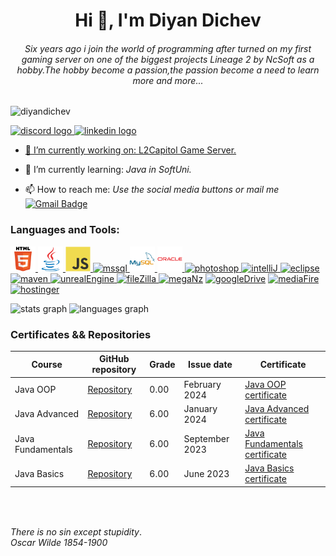 <!--### Hi there 👋
- 🔭 I’m currently working on L2Capitol Game Server.
- 🌱 I’m currently learning Java in SoftUni.
- 📫 How to reach me: You Cannot right now
- ⚡ Fun fact: Im a truck driver who like to write PC Game servers logic on Java,HTML,JS and SQL.
-->
<!--
**DiyanDichev/DiyanDichev** is a ✨ _special_ ✨ repository because its `README.md` (this file) appears on your GitHub profile.

Here are some ideas to get you started:

- 🔭 I’m currently working on ...
- 🌱 I’m currently learning ...
- 👯 I’m looking to collaborate on ...
- 🤔 I’m looking for help with ...
- 💬 Ask me about ...
- 📫 How to reach me: ...
- 😄 Pronouns: ...
- ⚡ Fun fact: ...
-->


<!--
![Anurag's GitHub stats](https://github-readme-stats.vercel.app/api?username=DiyanDichev&show_icons=true&theme=darcula)
[![Top Langs](https://github-readme-stats.vercel.app/api/top-langs/?username=DiyanDichev&layout=donut)](https://github.com/DiyanDichev/github-readme-stats)
[![Gmail Badge](https://img.shields.io/badge/-Gmail-c14438?style=flat-square&logo=Gmail&logoColor=white&link=mailto:shuklaraghav321.com)](mailto:alidzhansadak04@gmail.com)
  <a href="diyandichev90@gmail.com" target="blank">
    <img src="https://img.shields.io/static/v1?message=Gmail&logo=gmail&label=&color=D14836&logoColor=white&labelColor=&style=for-the-badge" height="35" alt="gmail logo"  />
-->


<h1 align="center">Hi 👋, I'm Diyan Dichev</h1>
<h6 align="center">Six years ago i join the world of programming after turned on my first gaming server on one of the biggest projects Lineage 2 by NcSoft as a hobby.The hobby become a passion,the passion become a need to learn more and more... </h6>
<p align="left"> <img src="https://komarev.com/ghpvc/?username=diyandichev&label=Profile%20views&color=0e75b6&style=flat" alt="diyandichev" /> </p>


<div align="left">
  <a href="https://discord.gg/https://discord.gg/3QsbvM2h" target="blank">
    <img src="https://img.shields.io/static/v1?message=Discord&logo=discord&label=&color=7289DA&logoColor=white&labelColor=&style=for-the-badge" height="35" alt="discord logo"  />
  <a href="https://www.linkedin.com/in/diqn-dichev-98b2332ba/" target="blank"><img src="https://img.shields.io/static/v1?message=LinkedIn&logo=linkedin&label=&color=0077B5&logoColor=white&labelColor=&style=for-the-badge" height="35" alt="linkedin logo" />

- 🔭 I’m currently working on: [L2Capitol Game Server.](https://www.L2Capitol.com)

- 🌱 I’m currently learning: *Java in SoftUni.*

- 📫 How to reach me: *Use the social media buttons or mail me*  [![Gmail Badge](https://img.shields.io/badge/-Gmail-c14438?style=flat-square&logo=Gmail&logoColor=white&link=mailto:shuklaraghav321.com)](mailto:diyandichev90@gmail.com)

<h3 align="left">Languages and Tools:</h3>
<p align="left"> <a href="https://www.w3.org/html/" target="_blank" rel="noreferrer"> <img src="https://raw.githubusercontent.com/devicons/devicon/master/icons/html5/html5-original-wordmark.svg" alt="html5" width="40" height="40"/> </a>
<a href="https://www.java.com" target="_blank" rel="noreferrer"> <img src="https://raw.githubusercontent.com/devicons/devicon/master/icons/java/java-original.svg" alt="java" width="40" height="40"/> </a>
 <a href="https://developer.mozilla.org/en-US/docs/Web/JavaScript" target="_blank" rel="noreferrer"> <img src="https://raw.githubusercontent.com/devicons/devicon/master/icons/javascript/javascript-original.svg" alt="javascript" width="40" height="40"/> </a>
<a href="https://www.microsoft.com/en-us/sql-server" target="_blank" rel="noreferrer"> <img src="https://www.svgrepo.com/show/303229/microsoft-sql-server-logo.svg" alt="mssql" width="40" height="40"/> </a>
<a href="https://www.mysql.com/" target="_blank" rel="noreferrer"> <img src="https://raw.githubusercontent.com/devicons/devicon/master/icons/mysql/mysql-original-wordmark.svg" alt="mysql" width="40" height="40"/> </a>
<a href="https://www.oracle.com/" target="_blank" rel="noreferrer"> <img src="https://raw.githubusercontent.com/devicons/devicon/master/icons/oracle/oracle-original.svg" alt="oracle" width="40" height="40"/> </a>
 <a href="https://www.photoshop.com/en" target="_blank" rel="noreferrer">
        <img src="https://cdn.worldvectorlogo.com/logos/adobe-photoshop-2.svg" 
             alt="photoshop" width="40" height="40"/> </a> 
      <a href="https://www.jetbrains.com/idea/" target="_blank" rel="noreferrer">
        <img src="https://cdn.worldvectorlogo.com/logos/intellij-idea-1.svg" 
             alt="intelliJ" width="40" height="40"/> </a> 
        <a href="https://www.eclipse.org/ide/" target="_blank" rel="noreferrer">
        <img src="https://cdn.worldvectorlogo.com/logos/eclipse-11.svg" 
             alt="eclipse" width="40" height="40"/> </a> 
      <a href="[https://www.jetbrains.com/help/idea/maven-support.html](https://maven.apache.org/)" target="_blank" rel="noreferrer">
          <img src="https://www.jrebel.com/sites/default/files/image/2020-07/image-blog-what-is-maven.jpg" 
               alt="maven" width="40" height="40"/> </a>
        <a href="https://www.unrealengine.com/en-US" target="_blank" rel="noreferrer">
        <img src="https://cdn.worldvectorlogo.com/logos/unreal-engine-1.svg" 
             alt="unrealEngine" width="40" height="40"/> </a>
        <a href="https://filezilla-project.org/" target="_blank" rel="noreferrer">
        <img src="https://cdn.worldvectorlogo.com/logos/filezilla-logo.svg" 
             alt="fileZilla" width="40" height="40"/>
         <a href="https://mega.nz/" target="_blank" rel="noreferrer">
        <img src="https://cdn.worldvectorlogo.com/logos/mega-icon.svg" 
             alt="megaNz" width="40" height="40"/></a>
         <a href="https://www.google.com/drive/" target="_blank" rel="noreferrer">
        <img src="https://cdn.worldvectorlogo.com/logos/google-drive.svg" 
             alt="googleDrive" width="40" height="40"/></a>
       <a href="https://www.mediafire.com/" target="_blank" rel="noreferrer">
        <img src="https://cdn.worldvectorlogo.com/logos/mediafire-1.svg" 
             alt="mediaFire" width="40" height="40"/></a>
               <a href="https://www.hostinger.com/?irclickid=TojR2lXmbxyPRiU0Fm3oG3FEUkHyf1T1S3k80g0&irgwc=1&PID=3646776" target="_blank" rel="noreferrer">
        <img src="https://cdn.worldvectorlogo.com/logos/hostinger.svg" 
             alt="hostinger" width="40" height="40"/></a></p>

  <img src="https://github-readme-stats.vercel.app/api?username=diyandichev&hide_title=false&hide_rank=false&show_icons=true&include_all_commits=true&count_private=true&disable_animations=false&theme=dracula&locale=en&hide_border=false" height="150" alt="stats graph"  />
  <img src="https://github-readme-stats.vercel.app/api/top-langs?username=diyandichev&locale=en&hide_title=false&layout=compact&card_width=320&langs_count=5&theme=dracula&hide_border=false" height="150" alt="languages graph"  />



### Certificates && Repositories

| Course        | GitHub repository | Grade | Issue date | Certificate |
| ------------- | ----------------- | ----- | ---------- | ----------- |
| Java OOP | [Repository](https://github.com/DiyanDichev/Github-Homework/tree/main/Java%20OOP) | 0.00 | February 2024 | [Java OOP certificate](https://softuni.bg/certificates/details/211135/24496ddd) |
| Java Advanced | [Repository](https://github.com/DiyanDichev/Github-Homework/tree/main/Java%20Advanced) | 6.00 | January 2024 | [Java Advanced certificate](https://softuni.bg/certificates/details/203479/1d445e7c) |
| Java Fundamentals | [Repository](https://github.com/DiyanDichev/Github-Homework/tree/main/Java%20Fundamentals) | 6.00 | September 2023 | [Java Fundamentals certificate](https://softuni.bg/certificates/details/195148/a8a78651) |
| Java Basics | [Repository](https://github.com/DiyanDichev/Github-Homework/tree/main/Java%20Basics) | 6.00 | June 2023 | [Java Basics certificate](https://softuni.bg/certificates/details/178223/dbacb325) |



###

<br clear="both">


###

*There is no sin except stupidity*.<br>
*Oscar Wilde 1854-1900*
